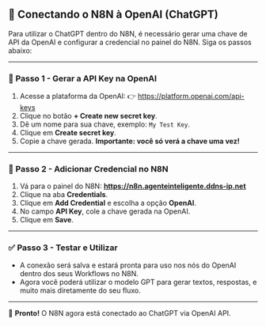 ## 🤖 Conectando o N8N à OpenAI (ChatGPT)

Para utilizar o ChatGPT dentro do N8N, é necessário gerar uma chave de API da OpenAI e configurar a credencial no painel do N8N. Siga os passos abaixo:

---

### 🔑 Passo 1 - Gerar a API Key na OpenAI

1. Acesse a plataforma da OpenAI:
   👉 https://platform.openai.com/api-keys
2. Clique no botão **+ Create new secret key**.
3. Dê um nome para sua chave, exemplo: `My Test Key`.
4. Clique em **Create secret key**.
5. Copie a chave gerada. **Importante: você só verá a chave uma vez!**

---

### 🧩 Passo 2 - Adicionar Credencial no N8N

1. Vá para o painel do N8N: **https://n8n.agenteinteligente.ddns-ip.net**
2. Clique na aba **Credentials**.
3. Clique em **Add Credential** e escolha a opção **OpenAI**.
4. No campo **API Key**, cole a chave gerada na OpenAI.
5. Clique em **Save**.

---

### ✅ Passo 3 - Testar e Utilizar

- A conexão será salva e estará pronta para uso nos nós do OpenAI dentro dos seus Workflows no N8N.
- Agora você poderá utilizar o modelo GPT para gerar textos, respostas, e muito mais diretamente do seu fluxo.

---

🔗 **Pronto!** O N8N agora está conectado ao ChatGPT via OpenAI API.

